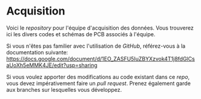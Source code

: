 # Acquisition

Voici le _repository_ pour l'équipe d'acquisition des données. Vous trouverez ici les divers codes et schémas de PCB associés à l'équipe.

Si vous n'êtes pas familier avec l'utilisation de _GitHub_, référez-vous à la documentation suivante:
https://docs.google.com/document/d/1EO_ZASFU5IuZBYXzvok4T1j8fdGlCsaUoXh5eMMK4JE/edit?usp=sharing

Si vous voulez apporter des modifications au code existant dans ce _repo_, vous devez impérativement faire un _pull request_. 
Prenez également garde aux branches sur lesquelles vous développez.
